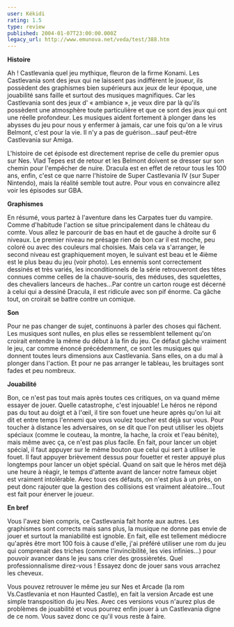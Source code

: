 ```yaml
---
user: Kékidi
rating: 1.5
type: review
published: 2004-01-07T23:00:00.000Z
legacy_url: http://www.emunova.net/veda/test/388.htm
---
```

**Histoire**  

  

Ah ! Castlevania quel jeu mythique, fleuron de la firme Konami. Les Castlevania sont des jeux qui ne laissent pas indifférent le joueur, ils possèdent des graphismes bien supérieurs aux jeux de leur époque, une jouabilité sans faille et surtout des musiques magnifiques. Car les Castlevania sont des jeux d' « ambiance », je veux dire par là qu'ils possèdent une atmosphère toute particulière et que ce sont des jeux qui ont une réelle profondeur. Les musiques aident fortement à plonger dans les abysses du jeu pour nous y enfermer à jamais, car une fois qu'on a le virus Belmont, c'est pour la vie. Il n'y a pas de guérison...sauf peut-être Castlevania sur Amiga.  

  

L'histoire de cet épisode est directement reprise de celle du premier opus sur Nes. Vlad Tepes est de retour et les Belmont doivent se dresser sur son chemin pour l'empêcher de nuire. Dracula est en effet de retour tous les 100 ans, enfin, c'est ce que narre l'histoire de Super Castlevania IV (sur Super Nintendo), mais la réalité semble tout autre. Pour vous en convaincre allez voir les épisodes sur GBA.  

  

**Graphismes**  

  

En résumé, vous partez à l'aventure dans les Carpates tuer du vampire. Comme d'habitude l'action se situe principalement dans le château du comte. Vous allez le parcourir de bas en haut et de gauche à droite sur 6 niveaux. Le premier niveau ne présage rien de bon car il est moche, peu coloré ou avec des couleurs mal choisies. Mais cela va s'arranger, le second niveau est graphiquement moyen, le suivant est beau et le 4ième est le plus beau du jeu (voir photo). Les ennemis sont correctement dessinés et très variés, les inconditionnels de la série retrouveront des têtes connues comme celles de la chauve-souris, des méduses, des squelettes, des chevaliers lanceurs de haches...Par contre un carton rouge est décerné à celui qui a dessiné Dracula, il est ridicule avec son pif énorme. Ca gâche tout, on croirait se battre contre un comique.  

  

**Son**  

  

Pour ne pas changer de sujet, continuons à parler des choses qui fâchent. Les musiques sont nulles, en plus elles se ressemblent tellement qu'on croirait entendre la même du début à la fin du jeu. Ce défaut gâche vraiment le jeu, car comme énoncé précédemment, ce sont les musiques qui donnent toutes leurs dimensions aux Castlevania. Sans elles, on a du mal à plonger dans l'action. Et pour ne pas arranger le tableau, les bruitages sont fades et peu nombreux.  

  

**Jouabilité**  

  

Bon, ce n'est pas tout mais après toutes ces critiques, on va quand même essayer de jouer. Quelle catastrophe, c'est injouable! Le héros ne répond pas du tout au doigt et à l'œil, il tire son fouet une heure après qu'on lui ait dit et entre temps l'ennemi que vous voulez toucher est déjà sur vous. Pour toucher à distance les adversaires, on se dit que l'on peut utiliser les objets spéciaux (comme le couteau, la montre, la hache, la croix et l'eau bénite), mais même avec ça, ce n'est pas plus facile. En fait, pour lancer un objet spécial, il faut appuyer sur le même bouton que celui qui sert à utiliser le fouet. Il faut appuyer brièvement dessus pour fouetter et rester appuyé plus longtemps pour lancer un objet spécial. Quand on sait que le héros met déjà une heure à réagir, le temps d'attente avant de lancer notre fameux objet est vraiment intolérable. Avec tous ces défauts, on n'est plus à un près, on peut donc rajouter que la gestion des collisions est vraiment aléatoire...Tout est fait pour énerver le joueur.  

  

**En bref**  

  

Vous l'avez bien compris, ce Castlevania fait honte aux autres. Les graphismes sont corrects mais sans plus, la musique ne donne pas envie de jouer et surtout la maniabilité est ignoble. En fait, elle est tellement médiocre qu'après être mort 100 fois à cause d'elle, j'ai préféré utiliser une rom du jeu qui comprenait des triches (comme l'invincibilité, les vies infinies...) pour pouvoir avancer dans le jeu sans crier des grossièretés. Quel professionnalisme direz-vous ! Essayez donc de jouer sans vous arrachez les cheveux.  

  

Vous pouvez retrouver le même jeu sur Nes et Arcade (la rom Vs.Castlevania et non Haunted Castle), en fait la version Arcade est une simple transposition du jeu Nes. Avec ces versions vous n'aurez plus de problèmes de jouabilité et vous pourrez enfin jouer à un Castlevania digne de ce nom. Vous savez donc ce qu'il vous reste à faire.